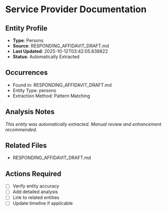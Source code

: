 # Service Provider Documentation

## Entity Profile
- **Type**: Persons
- **Source**: RESPONDING_AFFIDAVIT_DRAFT.md
- **Last Updated**: 2025-10-12T03:42:05.838822
- **Status**: Automatically Extracted

## Occurrences
- Found in: RESPONDING_AFFIDAVIT_DRAFT.md
- Entity Type: persons
- Extraction Method: Pattern Matching

## Analysis Notes
*This entity was automatically extracted. Manual review and enhancement recommended.*

## Related Files
- RESPONDING_AFFIDAVIT_DRAFT.md

## Actions Required
- [ ] Verify entity accuracy
- [ ] Add detailed analysis
- [ ] Link to related entities
- [ ] Update timeline if applicable
